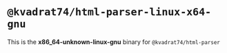 # `@kvadrat74/html-parser-linux-x64-gnu`

This is the **x86_64-unknown-linux-gnu** binary for `@kvadrat74/html-parser`
